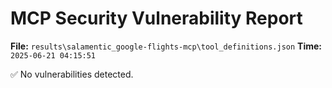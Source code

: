 # MCP Security Vulnerability Report
**File:** `results\salamentic_google-flights-mcp\tool_definitions.json`
**Time:** `2025-06-21 04:15:51`

✅ No vulnerabilities detected.